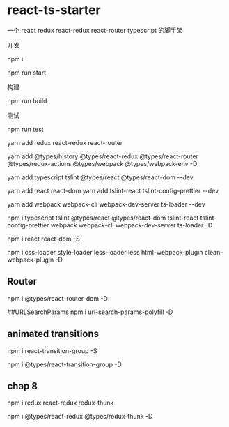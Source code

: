 # react-ts-starter

一个 react redux react-redux react-router  typescript 的脚手架

开发

npm i

npm run start

构建

npm run build


测试

npm run test



yarn add redux react-redux  react-router 

yarn add @types/history @types/react-redux  @types/react-router @types/redux-actions @types/webpack @types/webpack-env -D

yarn add typescript tslint @types/react @types/react-dom  --dev

yarn add react react-dom
yarn add tslint-react tslint-config-prettier --dev

yarn add webpack webpack-cli webpack-dev-server  ts-loader --dev

npm i typescript tslint @types/react @types/react-dom tslint-react tslint-config-prettier webpack webpack-cli webpack-dev-server  ts-loader  -D

npm i  react react-dom -S

npm i css-loader style-loader less-loader less html-webpack-plugin clean-webpack-plugin -D

## Router

npm i @types/react-router-dom -D

##URLSearchParams
npm i url-search-params-polyfill -D

## animated transitions

npm i react-transition-group -S

npm i @types/react-transition-group -D

## chap 8

npm i redux react-redux redux-thunk

npm i @types/react-redux @types/redux-thunk -D